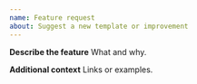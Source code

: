 ```yaml
---
name: Feature request
about: Suggest a new template or improvement
---
```


**Describe the feature**
What and why.

**Additional context**
Links or examples.

